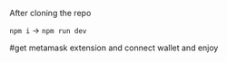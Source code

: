 After cloning the repo

```npm i``` -> ```npm run dev```

#get metamask extension and connect wallet and enjoy